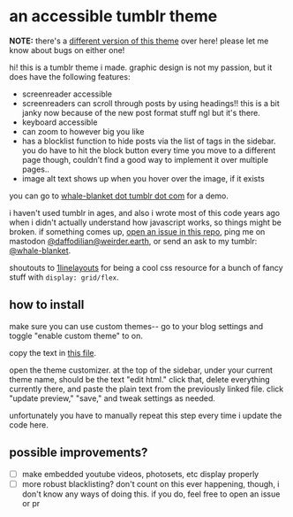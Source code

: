# an accessible tumblr theme

**NOTE:** there's a [different version of this theme](https://github.com/stillnotstars/tungle/tree/rewrite) over here! please let me know about bugs on either one!

hi! this is a tumblr theme i made. graphic design is not my passion, but it does have the following features:

- screenreader accessible
- screenreaders can scroll through posts by using headings!! this is a bit janky now because of the new post format stuff ngl but it's there.
- keyboard accessible
- can zoom to however big you like
- has a blocklist function to hide posts via the list of tags in the sidebar. you do have to hit the block button every time you move to a different page though, couldn’t find a good way to implement it over multiple pages..
- image alt text shows up when you hover over the image, if it exists

you can go to [whale-blanket dot tumblr dot com](https://whale-blanket.tumblr.com) for a demo.

i haven't used tumblr in ages, and also i wrote most of this code years ago when i didn't actually understand how javascript works, so things might be broken. if something comes up, [open an issue in this repo](https://github.com/stillnotstars/tungle/issues/new), ping me on mastodon [@daffodilian@weirder.earth](https://weirder.earth/@daffodilian), or send an ask to my tumblr: [@whale-blanket](https://whale-blanket.tumblr.com).

shoutouts to [1linelayouts](https://1linelayouts.glitch.me/) for being a cool css resource for a bunch of fancy stuff with `display: grid/flex`.

## how to install
make sure you can use custom themes-- go to your blog settings and toggle "enable custom theme" to on.

copy the text in [this file](https://raw.githubusercontent.com/stillnotstars/tungle/main/theme.html).

open the theme customizer. at the top of the sidebar, under your current theme name, should be the text "edit html." click that, delete everything currently there, and paste the plain text from the previously linked file. click "update preview," "save," and tweak settings as needed.

unfortunately you have to manually repeat this step every time i update the code here.

## possible improvements?

- [ ] make embedded youtube videos, photosets, etc display properly
- [ ] more robust blacklisting? don't count on this ever happening, though, i don't know any ways of doing this. if you do, feel free to open an issue or pr
